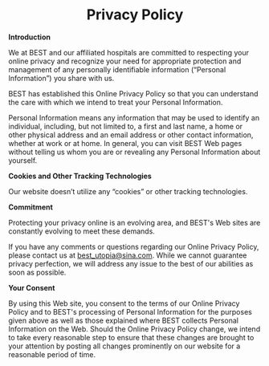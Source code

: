 <center><h1>Privacy Policy</h1></center>

**Introduction**

We at BEST and our affiliated hospitals are committed to respecting your online privacy and recognize your need for appropriate protection and management of any personally identifiable information (“Personal Information”) you share with us.

 

BEST has established this Online Privacy Policy so that you can understand the care with which we intend to treat your Personal Information.

 

Personal Information means any information that may be used to identify an individual, including, but not limited to, a first and last name, a home or other physical address and an email address or other contact information, whether at work or at home. In general, you can visit BEST Web pages without telling us whom you are or revealing any Personal Information about yourself.

 

**Cookies and Other Tracking Technologies**

Our website doesn’t utilize any “cookies” or other tracking technologies.

 

**Commitment**

Protecting your privacy online is an evolving area, and BEST's Web sites are constantly evolving to meet these demands.

 

If you have any comments or questions regarding our Online Privacy Policy, please contact us at [best_utopia@sina.com](mailto:best_utopia@sina.com). While we cannot guarantee privacy perfection, we will address any issue to the best of our abilities as soon as possible.

 

**Your Consent**

By using this Web site, you consent to the terms of our Online Privacy Policy and to BEST's processing of Personal Information for the purposes given above as well as those explained where BEST collects Personal Information on the Web. Should the Online Privacy Policy change, we intend to take every reasonable step to ensure that these changes are brought to your attention by posting all changes prominently on our website for a reasonable period of time.
